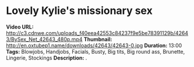 # Lovely Kylie's missionary sex

**Video URL:** http://c3.cdnwe.com/uploads_f40eea42553c84237f9e5be78391129b/42643/BySex_Net_42643_480p.mp4
**Thumbnail:** http://en.oxtubep1.name/downloads/42643/42643-0.jpg
**Duration:** 13:00
**Tags:** Blowjobs, Handjobs, Facials, Busty, Big tits, Big round ass, Brunette, Lingerie, Stockings
**Description:** .